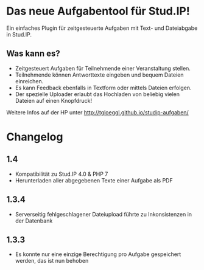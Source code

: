 # Das neue Aufgabentool für Stud.IP!

Ein einfaches Plugin für zeitgesteuerte Aufgaben mit Text- und Dateiabgabe in Stud.IP.

## Was kann es?

* Zeitgesteuert Aufgaben für Teilnehmende einer Veranstaltung stellen.
* Teilnehmende können Antworttexte eingeben und bequem Dateien einreichen.
* Es kann Feedback ebenfalls in Textform oder mittels Dateien erfolgen.
* Der spezielle Uploader erlaubt das Hochladen von beliebig vielen Dateien auf einen Knopfdruck!

Weitere Infos auf der HP unter http://tgloeggl.github.io/studip-aufgaben/

# Changelog
## 1.4
* Kompatibilität zu Stud.IP 4.0 & PHP 7
* Herunterladen aller abgegebenen Texte einer Aufgabe als PDF

## 1.3.4
* Serverseitig fehlgeschlagener Dateiupload führte zu Inkonsistenzen in der Datenbank

## 1.3.3
* Es konnte nur eine einzige Berechtigung pro Aufgabe gespeichert werden, das ist nun behoben
